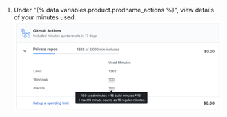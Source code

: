 1. Under "{% data variables.product.prodname_actions %}", view details of your minutes used.
  ![Details of minute usage](/assets/images/help/billing/actions-minutes.png)
